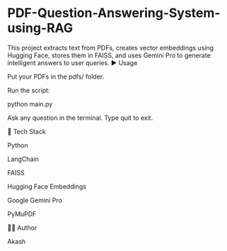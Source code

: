 # PDF-Question-Answering-System-using-RAG
This project extracts text from PDFs, creates vector embeddings using Hugging Face, stores them in FAISS, and uses Gemini Pro to generate intelligent answers to user queries.
▶️ Usage

Put your PDFs in the pdfs/ folder.

Run the script:

python main.py


Ask any question in the terminal.
Type quit to exit.

🧩 Tech Stack

Python

LangChain

FAISS

Hugging Face Embeddings

Google Gemini Pro

PyMuPDF

👨‍💻 Author

Akash
